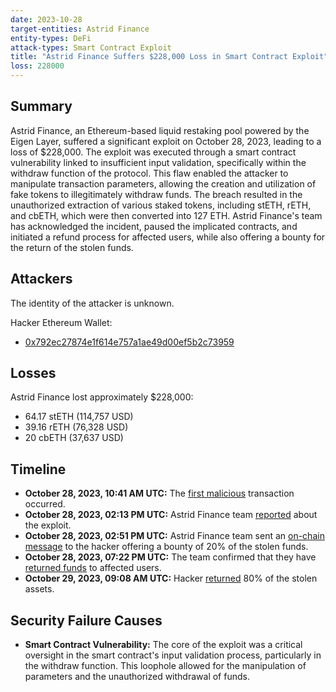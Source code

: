 ```yaml
---
date: 2023-10-28
target-entities: Astrid Finance
entity-types: DeFi
attack-types: Smart Contract Exploit
title: "Astrid Finance Suffers $228,000 Loss in Smart Contract Exploit"
loss: 228000
---
```


## Summary

Astrid Finance, an Ethereum-based liquid restaking pool powered by the Eigen Layer, suffered a significant exploit on October 28, 2023, leading to a loss of $228,000. The exploit was executed through a smart contract vulnerability linked to insufficient input validation, specifically within the withdraw function of the protocol. This flaw enabled the attacker to manipulate transaction parameters, allowing the creation and utilization of fake tokens to illegitimately withdraw funds. The breach resulted in the unauthorized extraction of various staked tokens, including stETH, rETH, and cbETH, which were then converted into 127 ETH. Astrid Finance's team has acknowledged the incident, paused the implicated contracts, and initiated a refund process for affected users, while also offering a bounty for the return of the stolen funds.

## Attackers

The identity of the attacker is unknown.

Hacker Ethereum Wallet:

- [0x792ec27874e1f614e757a1ae49d00ef5b2c73959](https://etherscan.io/address/0x792ec27874e1f614e757a1ae49d00ef5b2c73959)

## Losses

Astrid Finance lost approximately $228,000:

- 64.17 stETH (114,757 USD)
- 39.16 rETH (76,328 USD)
- 20 cbETH (37,637 USD)

## Timeline

- **October 28, 2023, 10:41 AM UTC:** The [first malicious](https://etherscan.io/tx/0x8af9b5fb3e2e3df8659ffb2e0f0c1f4c90d5a80f4f6fccef143b823ce673fb60) transaction occurred.
- **October 28, 2023, 02:13 PM UTC:** Astrid Finance team [reported](https://twitter.com/AstridFinance/status/1718254655288066501) about the exploit.
- **October 28, 2023, 02:51 PM UTC:** Astrid Finance team sent an [on-chain message](https://etherscan.io/tx/0xa56fdb1fc7c192b23cda44901d2871289cf28831cb94ccc731d089d4fb593793) to the hacker offering a bounty of 20% of the stolen funds.
- **October 28, 2023, 07:22 PM UTC:** The team confirmed that they have [returned funds](https://twitter.com/AstridFinance/status/1718332313380303195) to affected users. 
- **October 29, 2023, 09:08 AM UTC:** Hacker [returned](https://etherscan.io/tx/0x27cbd5f2f12067bcc9be3bafa9140b849ee1ee68ae5329c2a4ba789685111ad7) 80% of the stolen assets.

## Security Failure Causes

- **Smart Contract Vulnerability:** The core of the exploit was a critical oversight in the smart contract's input validation process, particularly in the withdraw function. This loophole allowed for the manipulation of parameters and the unauthorized withdrawal of funds.
